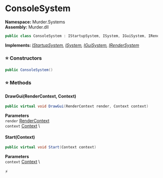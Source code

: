 # ConsoleSystem

**Namespace:** Murder.Systems \
**Assembly:** Murder.dll

```csharp
public class ConsoleSystem : IStartupSystem, ISystem, IGuiSystem, IRenderSystem
```

**Implements:** _[IStartupSystem](/Bang/Systems/IStartupSystem.html), [ISystem](/Bang/Systems/ISystem.html), [IGuiSystem](/Murder/Core/Graphics/IGuiSystem.html), [IRenderSystem](/Bang/Systems/IRenderSystem.html)_

### ⭐ Constructors
```csharp
public ConsoleSystem()
```

### ⭐ Methods
#### DrawGui(RenderContext, Context)
```csharp
public virtual void DrawGui(RenderContext render, Context context)
```

**Parameters** \
`render` [RenderContext](/Murder/Core/Graphics/RenderContext.html) \
`context` [Context](/Bang/Contexts/Context.html) \

#### Start(Context)
```csharp
public virtual void Start(Context context)
```

**Parameters** \
`context` [Context](/Bang/Contexts/Context.html) \



⚡
